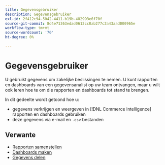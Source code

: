 ```yaml
---
title: Gegevensgebruiker
description: Gegevensgebruiker
exl-id: 2f412c94-5042-4411-b19b-482993e6f70f
source-git-commit: 8d4e71363edad0613cc0ab277c2a43aad000965e
workflow-type: tm+mt
source-wordcount: '70'
ht-degree: 0%

---
```


# Gegevensgebruiker

U gebruikt gegevens om zakelijke beslissingen te nemen. U kunt rapporten en dashboards van een gegevensanalist op uw team ontvangen, maar u wilt ook leren hoe te om die rapporten en dashboards tot stand te brengen.

In dit gedeelte wordt getoond hoe u:
* gegevens verkrijgen en weergeven in [!DNL Commerce Intelligence] rapporten en dashboards gebruiken
* deze gegevens via e-mail en `.csv` bestanden

## Verwante

* [Rapporten samenstellen](../mbi/data-user/reports/rpt-fundamentals.md)
* [Dashboards maken](../mbi/data-user/dashboards/ess-dashboards.md)
* [Gegevens delen](../mbi/data-user/export-data/share-data.md)
